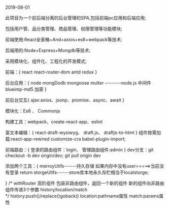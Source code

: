 2019-08-01

此项目为一个前后端分离的后台管理的SPA,包括前端pc应用和后端应用;

包括用户管、品分类管理、商品管理、权限管理等功能模块;

前端使用:React全家桶+And+axios+es6+webpack等技术;

后端用的:Node+Express+Mongdb等技术;

采用模块化、组件化、工程化的开发模式;

前端：{
    react
    react-router-dom
    antd
    redux
  }

后台应用：{
  node 
  mongDodb
  mongoose
  multer --------node.js 中间件
  blueimp-md5 加密
}

前后台交互{
  ajax:axios、jsonp、promise、async、await
}

模块化：Es6 、 Commonjs
  
构建工具：webpack、create-react-app、eslint

富文本编辑：{
  react-draft-wysiwyg、
  draft.js、
  draftjs-to-html
}
组件按需加载:react-app-rewired customize-cra babel-plugin-import;

前端路由：{
  登录的路由组件：login、
  管理路由组件:admin
}
dev分支：git checkout -b dev origin/dev; git pull origin dev



添加两个工具：{
 merroyUtifs------持久存储 如果内存中没有user=====>当前没有登录  return <Redirect to='/login' />
 storgeUtifs------store库本地永久存贮相当于localstorge;

}
/*
withRouter 高阶组件
包装非路由组件，返回一个新的组件
新的组件向非路由组件传递3个参数  history/location/match   
*/
history:push()/replace()goback()
location:pathname属性
match:params属性